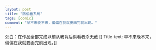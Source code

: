 ```yaml
---
layout: post
title: "防偷看系统"
tags: [comic]
comment: "早不来晚不来，偏偏在我就要画完前出现。"
---
```

旁白：在作品全部完成以前从我背后偷看者杀无赦
[[ Title-text: 早不来晚不来，偏偏在我就要画完前出现。]]